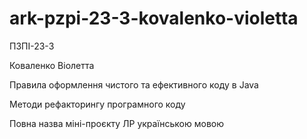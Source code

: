 # ark-pzpi-23-3-kovalenko-violetta

ПЗПІ-23-3

Коваленко Віолетта

Правила оформлення чистого та ефективного коду в Java

Методи рефакторингу програмного коду

Повна назва міні-проєкту ЛР українською мовою
